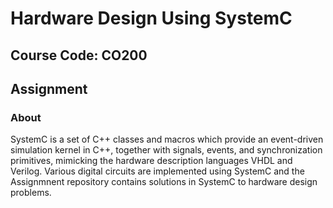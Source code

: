 # Hardware Design Using SystemC
## Course Code: CO200
## Assignment

### About

SystemC is a set of C++ classes and macros which provide an event-driven simulation kernel in C++, 
together with signals, events, and synchronization primitives, mimicking the hardware description languages VHDL and Verilog.
Various digital circuits are implemented using SystemC and the Assignmnent repository contains solutions in SystemC to hardware
design problems.
